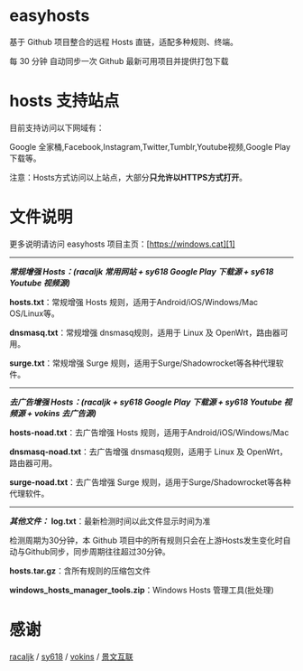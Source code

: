 # easyhosts
基于 Github 项目整合的远程 Hosts 直链，适配多种规则、终端。

每 30 分钟 自动同步一次 Github 最新可用项目并提供打包下载

# hosts 支持站点
目前支持访问以下网域有：

Google 全家桶,Facebook,Instagram,Twitter,Tumblr,Youtube视频,Google Play下载等。

注意：Hosts方式访问以上站点，大部分**只允许以HTTPS方式打开**。

# 文件说明
更多说明请访问 easyhosts 项目主页：[https://windows.cat][1]


----------


***常规增强 Hosts：(racaljk 常用网站 + sy618 Google Play 下载源 + sy618 Youtube 视频源)***

**hosts.txt**：常规增强 Hosts 规则，适用于Android/iOS/Windows/Mac OS/Linux等。

**dnsmasq.txt**：常规增强 dnsmasq规则，适用于 Linux 及 OpenWrt，路由器可用。

**surge.txt**：常规增强 Surge 规则，适用于Surge/Shadowrocket等各种代理软件。


----------


***去广告增强 Hosts：(racaljk + sy618 Google Play 下载源 + sy618 Youtube 视频源 + vokins 去广告源)***

**hosts-noad.txt**：去广告增强 Hosts 规则，适用于Android/iOS/Windows/Mac

**dnsmasq-noad.txt**：去广告增强 dnsmasq规则，适用于 Linux 及 OpenWrt，路由器可用。

**surge-noad.txt**：去广告增强 Surge 规则，适用于Surge/Shadowrocket等各种代理软件。


----------


***其他文件：***
**log.txt**：最新检测时间以此文件显示时间为准

检测周期为30分钟，本 Github 项目中的所有规则只会在上游Hosts发生变化时自动与Github同步，同步周期往往超过30分钟。

**hosts.tar.gz**：含所有规则的压缩包文件

**windows_hosts_manager_tools.zip**：Windows Hosts 管理工具(批处理)




# 感谢
[racaljk][2] / [sy618][3] / [vokins][4] / [景文互联][5]


  [1]: https://windows.cat
  [2]: https://github.com/racaljk/hosts
  [3]: https://github.com/sy618/hosts
  [4]: https://github.com/vokins/yhosts
  [5]: https://www.jwdns.com/
